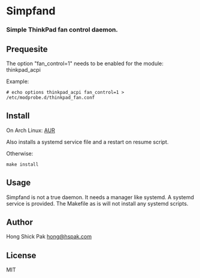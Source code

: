 # Simpfand
### Simple ThinkPad fan control daemon.

## Prequesite
The option "fan\_control=1" needs to be enabled for the module: thinkpad\_acpi

Example:

	# echo options thinkpad_acpi fan_control=1 > /etc/modprobe.d/thinkpad_fan.conf

## Install
On Arch Linux: [AUR](https://aur.archlinux.org/packages/simpfand-git/)

Also installs a systemd service file and a restart on resume script.

Otherwise:

	make install

## Usage
Simpfand is not a true daemon. It needs a manager like systemd. A systemd
service is provided. The Makefile as is will not install any systemd scripts.

## Author
Hong Shick Pak <hong@hspak.com>

## License
MIT
